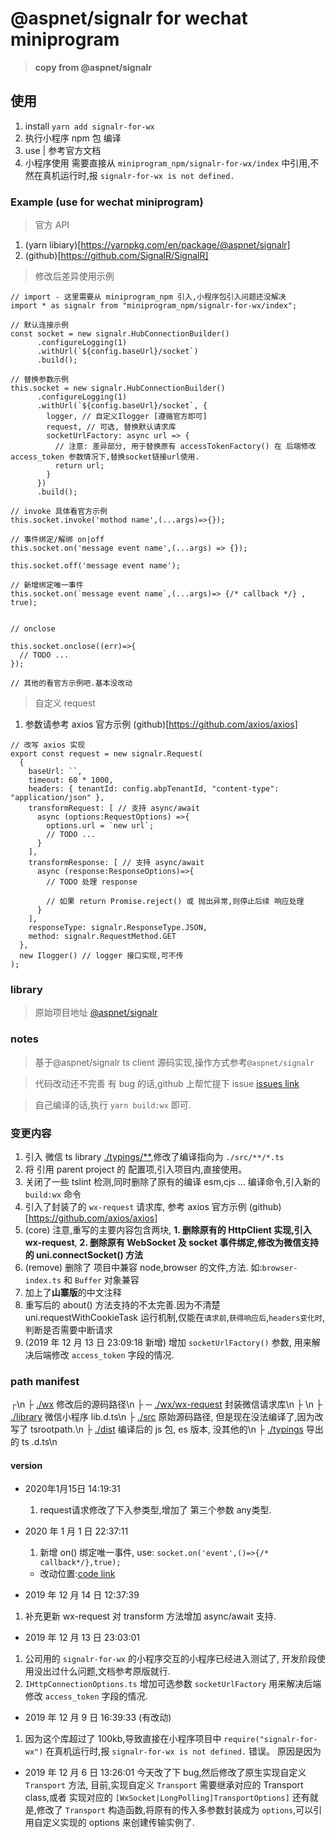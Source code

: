 # @aspnet/signalr for wechat miniprogram

> **copy from @aspnet/signalr**

## 使用

1. install `yarn add signalr-for-wx`
2. 执行小程序 npm 包 编译
3. use | 参考官方文档
4. 小程序使用 需要直接从 `miniprogram_npm/signalr-for-wx/index` 中引用,不然在真机运行时,报 `signalr-for-wx is not defined.`

### Example (use for wechat miniprogram)

> 官方 API

1.  (yarn libiary)[https://yarnpkg.com/en/package/@aspnet/signalr]
2.  (github)[https://github.com/SignalR/SignalR]

> 修改后差异使用示例

```
// import - 这里需要从 miniprogram_npm 引入,小程序包引入问题还没解决
import * as signalr from "miniprogram_npm/signalr-for-wx/index";

// 默认连接示例
const socket = new signalr.HubConnectionBuilder()
      .configureLogging(1)
      .withUrl(`${config.baseUrl}/socket`)
      .build();

// 替换参数示例
this.socket = new signalr.HubConnectionBuilder()
      .configureLogging(1)
      .withUrl(`${config.baseUrl}/socket`, {
        logger, // 自定义Ilogger [遵循官方即可]
        request, // 可选, 替换默认请求库
        socketUrlFactory: async url => {
          // 注意: 差异部分, 用于替换原有 accessTokenFactory() 在 后端修改 access_token 参数情况下,替换socket链接url使用.
          return url;
        }
      })
      .build();

// invoke 具体看官方示例
this.socket.invoke('mothod name',(...args)=>{});

// 事件绑定/解绑 on|off
this.socket.on('message event name',(...args) => {});

this.socket.off('message event name');

// 新增绑定唯一事件
this.socket.on(`message event name`,(...args)=> {/* callback */} , true);


// onclose

this.socket.onclose((err)=>{
  // TODO ...
});

// 其他的看官方示例吧.基本没改动

```

> 自定义 request

1. 参数请参考 axios 官方示例 (github)[https://github.com/axios/axios]

```
// 改写 axios 实现
export const request = new signalr.Request(
  {
    baseUrl: ``,
    timeout: 60 * 1000,
    headers: { tenantId: config.abpTenantId, "content-type": "application/json" },
    transformRequest: [ // 支持 async/await
      async (options:RequestOptions) =>{
        options.url = `new url`;
        // TODO ...
      }
    ],
    transformResponse: [ // 支持 async/await
      async (response:ResponseOptions)=>{
        // TODO 处理 response

        // 如果 return Promise.reject() 或 抛出异常,则停止后续 响应处理
      }
    ],
    responseType: signalr.ResponseType.JSON,
    method: signalr.RequestMethod.GET
  },
  new Ilogger() // logger 接口实现,可不传
);

```

### library

> 原始项目地址 [@aspnet/signalr](https://github.com/aspnet/SignalR#readme)

### notes

> 基于@aspnet/signalr ts client 源码实现,操作方式参考`@aspnet/signalr`

> 代码改动还不完善 有 bug 的话,github 上帮忙提下 issue [issues link](https://github.com/a951055/signalr-for-wx/issues)

> 自己编译的话,执行 `yarn build:wx` 即可.

### 变更内容

1.  引入 微信 ts library [./typings/\*\*](/typings),修改了编译指向为 `./src/**/*.ts`
2.  将 引用 parent project 的 配置项,引入项目内,直接使用。
3.  关闭了一些 tslint 检测,同时删除了原有的编译 esm,cjs ... 编译命令,引入新的 `build:wx` 命令
4.  引入了封装了的 `wx-request` 请求库, 参考 axios 官方示例 (github)[https://github.com/axios/axios]
5.  (core) 注意,重写的主要内容包含两块, **1. 删除原有的 HttpClient 实现,引入 wx-request**, **2. 删除原有 WebSocket 及 socket 事件绑定,修改为微信支持的 uni.connectSocket() 方法**
6.  (remove) 删除了 项目中兼容 node,browser 的文件,方法. 如:`browser-index.ts` 和 `Buffer` 对象兼容
7.  加上了**山寨版**的中文注释
8.  重写后的 about() 方法支持的不太完善.因为不清楚 uni.requestWithCookieTask 运行机制,仅能在`请求前`,`获得响应后`,`headers变化时`,判断是否需要中断请求
9.  (2019 年 12 月 13 日 23:09:18 新增) 增加 `socketUrlFactory()` 参数, 用来解决后端修改 `access_token` 字段的情况.

### path manifest

┌\n
├ [./wx](./wx) 修改后的源码路径\n
├ ─ [./wx/wx-request](./wx/wx-request) 封装微信请求库\n
├ \n
├ [./library](./library) 微信小程序 lib.d.ts\n
├ [./src](./src) 原始源码路径, 但是现在没法编译了,因为改写了 tsrootpath.\n
├ [./dist](./dist) 编译后的 js 包, es 版本, 没其他的\n
├ [./typings](./typings) 导出的 ts .d.ts\n

#### version

- 2020年1月15日 14:19:31 
  1. request请求修改了下入参类型,增加了 第三个参数 any类型.

- 2020 年 1 月 1 日 22:37:11

  1. 新增 on() 绑定唯一事件, use: `socket.on('event',()=>{/* callback*/},true);`

  - 改动位置:[code link](./wx/HubConnection.ts#L278)

- 2019 年 12 月 14 日 12:37:39

1.  补充更新 wx-request 对 transform 方法增加 async/await 支持.

- 2019 年 12 月 13 日 23:03:01

1.  公司用的 `signalr-for-wx` 的小程序交互的小程序已经进入测试了, 开发阶段使用没出过什么问题,文档参考原版就行.
2.  `IHttpConnectionOptions.ts` 增加可选参数 `socketUrlFactory` 用来解决后端修改 `access_token` 字段的情况.

- 2019 年 12 月 9 日 16:39:33 (有改动)

1.  因为这个库超过了 100kb,导致直接在小程序项目中 `require("signalr-for-wx")` 在真机运行时,报 `signalr-for-wx is not defined.` 错误。
    原因是因为

- 2019 年 12 月 6 日 13:26:01
  今天改了下 bug,然后修改了原生实现自定义 `Transport` 方法,
  目前,实现自定义 `Transport` 需要继承对应的 Transport class,或者 实现对应的 `[WxSocket|LongPolling]TransportOptions]`
  还有就是,修改了 `Transport` 构造函数,将原有的传入多参数封装成为 `options`,可以引用自定义实现的 options 来创建传输实例了.
